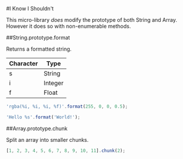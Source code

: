 #I Know I Shouldn't

This micro-library _does_ modify the prototype of both String and Array. However it does so with non-enumerable methods.

##String.prototype.format

Returns a formatted string.

| Character | Type |
| --------- | ---- |
| s | String |
| i | Integer |
| f | Float |

```javascript
'rgba(%i, %i, %i, %f)'.format(255, 0, 0, 0.5);
````

```javascript
'Hello %s'.format('World!');
````

##Array.prototype.chunk

Split an array into smaller chunks.

```javascript
[1, 2, 3, 4, 5, 6, 7, 8, 9, 10, 11].chunk(2);
````
